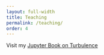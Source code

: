 ```yaml
---
layout: full-width
title: Teaching
permalink: /teaching/
order: 4
---
```


Visit my [Jupyter Book on Turbulence](https://isgiddy.github.io/intro_to_turbulence/intro.html)
